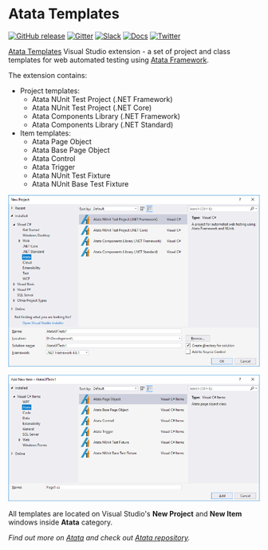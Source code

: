 # Atata Templates

[![GitHub release](https://img.shields.io/github/release/atata-framework/atata-templates.svg)](https://github.com/atata-framework/atata-templates/releases)
[![Gitter](https://badges.gitter.im/atata-framework/atata-templates.svg)](https://gitter.im/atata-framework/atata-templates)
[![Slack](https://img.shields.io/badge/join-Slack-green.svg?colorB=4EB898)](https://join.slack.com/t/atata-framework/shared_invite/enQtNDMzMzk3OTY5NjgzLTJlNzAyN2E3MzY3MDE4ZGE1ZDQzOGY2NThiYWExZTNkNDc5YjdlNzFjYmUwYjZmNDI2MDJlMGQ3ODNlMDljMzU)
[![Docs](https://img.shields.io/badge/docs-Atata_Framework-orange.svg)](https://atata-framework.github.io)
[![Twitter](https://img.shields.io/badge/follow-@AtataFramework-blue.svg)](https://twitter.com/AtataFramework)


[Atata Templates](https://marketplace.visualstudio.com/items?itemName=YevgeniyShunevych.AtataTemplates) Visual Studio extension - a set of project and class templates for web automated testing using [Atata Framework](https://atata-framework.github.io/).

The extension contains:

- Project templates:
  - Atata NUnit Test Project (.NET Framework)
  - Atata NUnit Test Project (.NET Core)
  - Atata Components Library (.NET Framework)
  - Atata Components Library (.NET Standard)
- Item templates:
  - Atata Page Object
  - Atata Base Page Object
  - Atata Control
  - Atata Trigger
  - Atata NUnit Test Fixture
  - Atata NUnit Base Test Fixture

![Add New Project window](images/new-project-window.png?v2)

![Add New Item window](images/new-item-window.png?v2)

All templates are located on Visual Studio's **New Project** and **New Item** windows inside **Atata** category.

*Find out more on [Atata](https://atata-framework.github.io) and check out [Atata repository](https://github.com/atata-framework/atata).*